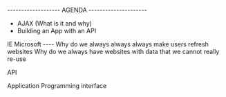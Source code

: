 ------------------- AGENDA ---------------------

- AJAX (What is it and why)
- Building an App with an API 


IE 
Microsoft ---- Why do we always always always make users refresh websites
Why do we always have websites with data that we cannot really re-use



API 

Application Programming interface 


